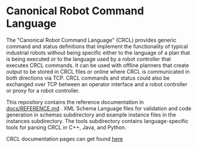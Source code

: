 Canonical Robot Command Language
================================

The "Canonical Robot Command Language" (CRCL) provides generic command and status definitions that implement the functionality of typical industrial robots without being specific either to the language of a plan that is being executed or to the language used by a robot controller that executes CRCL commands. It can be used with offline planners that create output to be stored in CRCL files or online where CRCL is communicated in both directions via TCP. CRCL commands and status could also be exchanged over TCP between an operator interface and a robot controller or proxy for a robot controller.

This repository contains the reference documentation  in [docs/REFERENCE.md](http://ros-industrial.github.io/crcl/crcl/REFERENCE.md) . XML Schema Language files for validation and code generation in schemas subdirectory  and example instance files in the instances subdirectory. The tools subdirectory contains language-specific tools for parsing CRCL in C++, Java, and Python.

CRCL documentation pages can get found
[<u>here</u>](http://ros-industrial.github.io/crcl/crcl/index.html)


